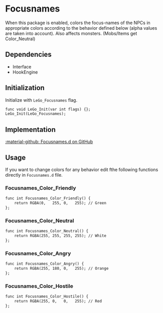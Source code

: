 # Focusnames
When this package is enabled, colors the focus-names of the NPCs in appropriate colors according to the behavior defined below (alpha values are taken into account). Also affects monsters. (Mobs/Items get Color_Neutral)

## Dependencies

- Interface
- HookEngine

## Initialization
Initialize with `LeGo_Focusnames` flag.
```dae
func void LeGo_Init(var int flags) {};
LeGo_Init(LeGo_Focusnames);
```

## Implementation
[:material-github: Focusnames.d on GitHub](https://github.com/Lehona/LeGo/blob/dev/Focusnames.d)

## Usage
If you want to change colors for any behavior edit fthe following functions directly in `Focusnames.d` file.

### Focusnames_Color_Friendly
```dae
func int Focusnames_Color_Friendly() {
    return RGBA(0,   255, 0,   255); // Green
};
```

### Focusnames_Color_Neutral
```dae
func int Focusnames_Color_Neutral() {
    return RGBA(255, 255, 255, 255); // White
};
```

### Focusnames_Color_Angry
```dae
func int Focusnames_Color_Angry() {
    return RGBA(255, 180, 0,   255); // Orange
};
```

### Focusnames_Color_Hostile
```dae
func int Focusnames_Color_Hostile() {
    return RGBA(255, 0,   0,   255); // Red
};
```